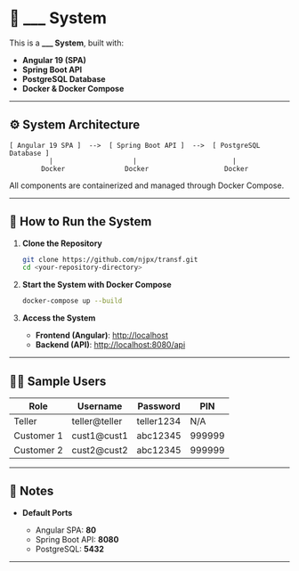 # 🏦 ___ System

This is a **___ System**, built with:

* **Angular 19 (SPA)**
* **Spring Boot API**
* **PostgreSQL Database**
* **Docker & Docker Compose**

---

## ⚙️ System Architecture

```
[ Angular 19 SPA ]  -->  [ Spring Boot API ]  -->  [ PostgreSQL Database ]
          |                    |                        |
        Docker               Docker                   Docker
```

All components are containerized and managed through Docker Compose.

---

## 🚀 How to Run the System

1. **Clone the Repository**

   ```bash
   git clone https://github.com/njpx/transf.git
   cd <your-repository-directory>
   ```

2. **Start the System with Docker Compose**

   ```bash
   docker-compose up --build
   ```

3. **Access the System**

   * **Frontend (Angular)**: [http://localhost](http://localhost)
   * **Backend (API)**: [http://localhost:8080/api](http://localhost:8080/api)

---

## 🧑‍💼 Sample Users

| **Role**    | **Username**     | **Password** | **PIN**  |
|------------|------------------|--------------|---------|
| Teller     | teller@teller     | teller1234   | N/A     |
| Customer 1 | cust1@cust1       | abc12345     | 999999  |
| Customer 2 | cust2@cust2       | abc12345     | 999999  |


---

## 📝 Notes

* **Default Ports**

  * Angular SPA: **80**
  * Spring Boot API: **8080**
  * PostgreSQL: **5432**


---

